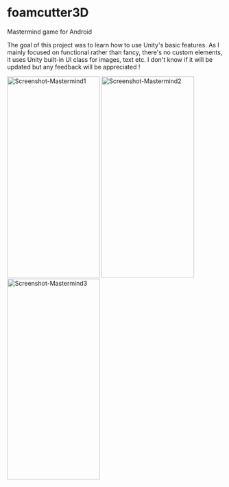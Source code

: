 # foamcutter3D

Mastermind game for Android

The goal of this project was to learn how to use Unity's basic features.
As I mainly focused on functional rather than fancy, there's no custom elements, it uses Unity built-in UI class for images, text etc.
I don't know if it will be updated but any feedback will be appreciated !

<a href="https://ibb.co/42B6JgL"><img src="https://i.ibb.co/YXvzbTS/Screenshot-20200914-114315394.jpg" width="216" height="468" alt="Screenshot-Mastermind1" border="0"></a>
<a href="https://ibb.co/3BwCBcC"><img src="https://i.ibb.co/SR23RB3/Screenshot-20200914-114622645-1.jpg" width="216" height="468" alt="Screenshot-Mastermind2" border="0"></a>
<a href="https://ibb.co/B3pPqSg"><img src="https://i.ibb.co/DWJb5S7/Screenshot-20200914-114928299.jpg" width="216" height="468" alt="Screenshot-Mastermind3" border="0"></a>
